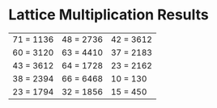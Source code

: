 # Lattice Multiplication Results

|   |   |   |
|---|---|---|
| 71 = 1136 | 48 = 2736 | 42 = 3612 |
| 60 = 3120 | 63 = 4410 | 37 = 2183 |
| 43 = 3612 | 64 = 1728 | 23 = 2162 |
| 38 = 2394 | 66 = 6468 | 10 = 130 |
| 23 = 1794 | 32 = 1856 | 15 = 450 |
